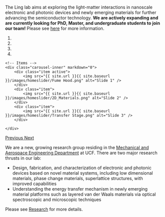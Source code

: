 ---
---

The Ling lab aims at exploring the light-matter interactions in nanoscale electronic and photonic devices and newly emerging materials for further advancing the semiconductor technology. **We are actively expanding and are currently looking for PhD, Master, and undergraduate students to join our team!** Please see [here](team) for more information.

<div markdown="0" id="carousel" class="carousel slide" data-ride="carousel" data-interval="4000" data-pause="hover" >
    <!-- Menu -->
    <ol class="carousel-indicators">
        <li data-target="#carousel" data-slide-to="0" class="active"></li>
        <li data-target="#carousel" data-slide-to="1"></li>
        <li data-target="#carousel" data-slide-to="2"></li>
        <li data-target="#carousel" data-slide-to="3"></li>
    </ol>

    <!-- Items -->
    <div class="carousel-inner" markdown="0">
        <div class="item active">
            <img src="{{ site.url }}{{ site.baseurl }}/images/homeslider/Fume Hood.png" alt="Slide 1" />
        </div>
        <div class="item">
            <img src="{{ site.url }}{{ site.baseurl }}/images/homeslider/2D_Materials.png" alt="Slide 2" />
        </div>
        <div class="item">
            <img src="{{ site.url }}{{ site.baseurl }}/images/homeslider/Transfer Stage.png" alt="Slide 3" />
        </div>
       
    </div>
  <a class="left carousel-control" href="#carousel" role="button" data-slide="prev">
    <span class="glyphicon glyphicon-chevron-left" aria-hidden="true"></span>
    <span class="sr-only">Previous</span>
  </a>
  <a class="right carousel-control" href="#carousel" role="button" data-slide="next">
    <span class="glyphicon glyphicon-chevron-right" aria-hidden="true"></span>
    <span class="sr-only">Next</span>
  </a>
</div>

We are a new, growing research group residing in the [Mechanical and Aerospace Engineering Department](https://mae.ucf.edu/) at UCF. There are two major research thrusts in our lab:
* Design, fabrication, and characterization of electronic and photonic devices based on novel material systems, including low dimensional materials, phase change materials, superlattice structures, with improved capabilities
* Understanding the energy transfer mechanism in newly emerging material platforms such as layered van der Waals materials via optical spectroscopic and microscopic techniques

<!-- end of the list -->

Please see [Research](research) for more details. 
